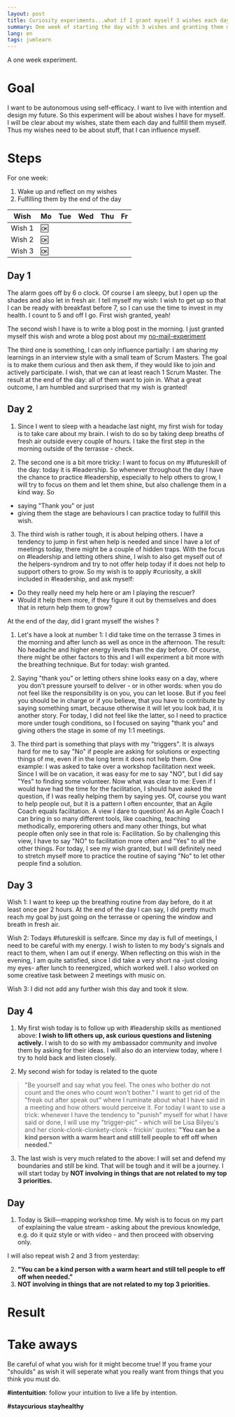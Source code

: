 ```yaml
---
layout: post
title: Curiosity experiments...what if I grant myself 3 wishes each day for one week?
summary: One week of starting the day with 3 wishes and granting them myself.
lang: en
tags: jumlearn
---
```


<div class="message">
A one week experiment.
</div>

# Goal
I want to be autonomous using self-efficacy.
I want to live with intention and design my future.
So this experiment will be about wishes I have for myself.
I will be clear about my wishes, state them each day and fullfill them myself.
Thus my wishes need to be about stuff, that I can influence myself. 


# Steps
For one week:
1. Wake up and reflect on my wishes
2. Fulfilling them by the end of the day

Wish | Mo | Tue | Wed | Thu |Fr|
--------|-------- | -------- | -------- | -------- |-------- |
 Wish 1 | :ok: |  |  |  ||
 Wish 2 |:ok: |    |   |  |  | 
 Wish 3 |:ok: |    |   |  |  | 

## Day 1

The alarm goes off by 6 o clock.
Of course I am sleepy, but I open up the shades and also let in fresh air.
I tell myself my wish: I wish to get up so that I can be ready with breakfast before 7, so I can use the time to invest in my health. I count to 5 and off I go.
First wish granted, yeah!

The second wish I have is to write a blog post in the morning. 
I just granted myself this wish and wrote a blog post about my [no-mail-experiment](2023-02-05-no-mail-experiment.md)

The third one is something, I can only influence partially: 
I am sharing my learnings in an interview style with a small team of Scrum Masters. The goal is to make them curious and then ask them, if they would like to join and actively participate.
I wish, that we can at least reach 1 Scrum Master.
The result at the end of the day: all of them want to join in. What a great outcome, I am humbled and surprised that my wish is granted!


## Day 2

1. Since I went to sleep with a headache last night, my first wish for today is to take care about my brain. I wish to do so by taking deep breaths of fresh air outside every couple of hours. I take the first step in the morning outside of the terrasse - check.

2. The second one is a bit more tricky: I want to focus on my #futureskill of the day: today it is #leadership.
So whenever throughout the day I have the chance to practice #leadership, especially to help others to grow, I will try to focus on them and let them shine, but also challenge them in a kind way.
So 
- saying "Thank you" or just 
- giving them the stage 
are behaviours I can practice today to fullfill this wish.

3. The third wish is rather tough, it is about helping others. I have a tendency to jump in first when help is needed and since I have a lot of meetings today, there might be a couple of hidden traps. With the focus on #leadership and letting others shine, I wish to also get myself out of the helpers-syndrom and try to not offer help today if it does not help to support others to grow.
So my wish is to apply #curiosity, a skill included in #leadership, and ask myself: 
- Do they really need my help here or am I playing the rescuer? 
- Would it help them more, if they figure it out by themselves and does that in return help them to grow? 

At the end of the day, did I grant myself the wishes ?
1. Let's have a look at number 1: I did take time on the terrasse 3 times in the morning and after lunch as well as once in the afternoon.
The result: No headache and higher energy levels than the day before. Of course, there might be other factors to this and I will experiment a bit more with the breathing technique. But for today: wish granted.

2. Saying "thank you" or letting others shine looks easy on a day, where you don't pressure yourself to deliver - or in other words: when you do not feel like the responsibility is on you, you can let loose. But if you feel you should be in charge or if you believe, that you have to contribute by saying something smart, because otherwise it will let you look bad, it is another story.
For today, I did not feel like the latter, so I need to practice more under tough conditions, so I focused on saying "thank you" and giving others the stage in some of my 1:1 meetings.

3. The third part is something that plays with my "triggers". 
It is always hard for me to say "No" if people are asking for solutions or expecting things of me, even if in the long term it does not help them. One example: I was asked to take over a workshop facilitation next week. Since I will be on vacation, it was easy for me to say "NO", but I did say "Yes" to finding some volunteer.
Now what was clear to me: Even if I would have had the time for the facilitation, I should have asked the question, if I was really helping them by saying yes. Of, course you want to help people out, but it is a pattern I often encounter, that an Agile Coach equals facilitation. A view I dare to question! As an Agile Coach I can bring in so many different tools, like coaching, teaching methodically, emporering others and many other things, but what people often only see in that role is: Facilitation. So by challenging this view, I have to say "NO" to facilitation more often and "Yes" to all the other things.
For today, I see my wish granted, but I will definitely need to stretch myself more to practice the routine of saying "No" to let other people find a solution.


## Day 3
Wish 1: I want to keep up the breathing routine from day before, do it at least once per 2 hours.
At the end of the day I can say, I did pretty much reach my goal by just going on the terrasse or opening the window and breath in fresh air.

Wish 2: Todays #futureskill is selfcare. Since my day is full of meetings, I need to be careful with my energy. I wish to listen to my body's signals and react to them, when I am out if energy.
When reflecting on this wish in the evening, I am quite satisfied, since I did take a very short na -just closing my eyes- after lunch to reenergized, which worked well. I also worked on some creative task between 2 meetings with music on. 

Wish 3:
I did not add any further wish this day and took it slow.


## Day 4
1. My first wish today is to follow up with #leadership skills as mentioned above: **I wish to lift others up, ask curious questions and listening actively.** I wish to do so with my ambassador community and involve them by asking for their ideas. I will also do an interview today, where I try to hold back and listen closely.

2. My second wish for today is related to the quote
> "Be yourself and say what you feel. The ones who bother do not count and the ones who count won't bother."
I want to get rid of the "freak out after speak out" where I ruminate about what I have said in a meeting and how others would perceive it. 
For today I want to use a trick: 
whenever I have the tendency to "punish" myself for what I have said or done, I will use my "trigger-pic" - which will be Lisa Bilyeu's and her clonk-clonk-clonkety-clonk - frickin' quotes: 
> **"You can be a kind person with a warm heart and still tell people to eff off when needed."**

3. The last wish is very much related to the above: I will set and defend my boundaries and still be kind. That will be tough and it will be a journey. I will start today by **NOT involving in things that are not related to my top 3 priorities.**


## Day 
1. Today is Skill—mapping workshop time. My wish is to focus on my part of explaining the value stream - asking about the previous knowledge, e.g. do it quiz style or with video - and then proceed with observing only.

I will also repeat wish 2 and 3 from yesterday:

2.  **"You can be a kind person with a warm heart and still tell people to eff off when needed."**
3.  **NOT involving in things that are not related to my top 3 priorities.**

# Result


# Take aways
Be careful of what you wish for it might become true! 
If you frame your "shoulds" as wish it will seperate what you really want from things that you think you must do.

**#intentuition**: follow your intuition to live a life by intention.

**#staycurious** **stayhealthy**
